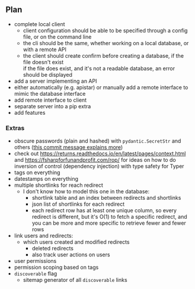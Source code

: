 ## Plan

- complete local client
  - client configuration should be able to be specified through a config file, or on the command line
  - the cli should be the same, whether working on a local database, or with a remote API
  - the client should create confirm before creating a database, if the file doesn't exist  
    if the file does exist, and it's not a readable database, an error should be displayed
- add a server implementing an API
- either automatically (e.g. apistar) or manually add a remote interface to
  mimic the database interface
- add remote interface to client
- separate server into a pip extra
- add features


### Extras
- obscure passwords (plain and hashed) with `pydantic.SecretStr` and others
  ([this commit message explains
  more](https://github.com/mawillcockson/mw_url_shortener/commit/6a492a1c090f082f399aa851537bd0a402355be5))
- check out <https://returns.readthedocs.io/en/latest/pages/context.html> and
  <https://fsharpforfunandprofit.com/rop/> for ideas on how to do inversion of
  control (dependency injection) with type safety for Typer
- tags on everything
- datestamps on everything
- multiple shortlinks for reach redirect
  - I don't know how to model this one in the database:
    - shortlink table and an index between redirects and shortlinks
    - json list of shortlinks for each redirect
    - each redirect row has at least one unique column, so every redirect is
      different, but it's O(1) to fetch a specific redirect, and you can be
      more and more specific to retrieve fewer and fewer rows
- link users and redirects:
  - which users created and modified redirects
    - deleted redirects
    - also track user actions on users
- user permissions
- permission scoping based on tags
- `discoverable` flag
  - sitemap generator of all `discoverable` links
